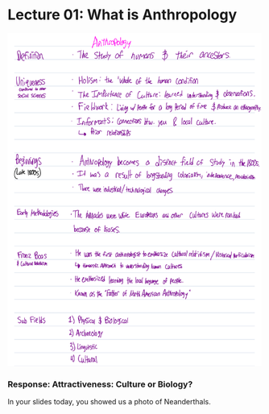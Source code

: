 # Lecture 01: What is Anthropology

![](../../.gitbook/assets/image%20%28542%29.png)

### Response: Attractiveness: Culture or Biology?

In your slides today, you showed us a photo of Neanderthals. 

